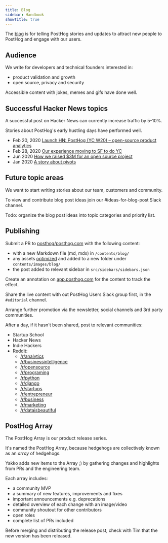 ```yaml
---
title: Blog
sidebar: Handbook
showTitle: true
---
```


The [blog](/blog) is for telling PostHog stories and updates to attract new people to PostHog and engage with our users.

## Audience

We write for developers and technical founders interested in:

- product validation and growth
- open source, privacy and security

Accessible content with jokes, memes and gifs have done well.

## Successful Hacker News topics

A successful post on Hacker News can currently increase traffic by 5-10%.

Stories about PostHog's early hustling days have performed well.

- Feb 20, 2020 [Launch HN: PostHog (YC W20) – open-source product analytics](https://news.ycombinator.com/item?id=22376732)
- Feb 28, 2020 [Our experience moving to SF to do YC](https://posthog.com/blog/moving-to-sf/)
- Jun 2020 [How we raised $3M for an open source project](https://posthog.com/blog/raising-3m-for-os)
- Jan 2020 [A story about pivots](https://posthog.com/blog/story-about-pivots)

## Future topic areas

We want to start writing stories about our team, customers and community.

To view and contribute blog post ideas join our #ideas-for-blog-post Slack channel.

Todo: organize the blog post ideas into topic categories and priority list.

## Publishing

Submit a PR to [posthog/posthog.com](https://github.com/posthog/posthog.com) with the following content:

- with a new Markdown file (md, mdx) in `/contents/blog/`
- any assets [optimized]((/docs/updating-documentation)) and added to a new folder under `contents/images/blog/`
- the post added to relevant sidebar in `src/sidebars/sidebars.json`

Create an annotation on [app.posthog.com](https://app.posthog.com) for the content to track the effect.

Share the live content with out PostHog Users Slack group first, in the `#editorial` channel.

Arrange further promotion via the newsletter, social channels and 3rd party communities.

After a day, if it hasn't been shared, post to relevant communities:

- Startup School
- Hacker News
- Indie Hackers
- Reddit:
  - [/r/analytics](https://www.reddit.com/r/analytics/)
  - [/r/businessintelligence](https://www.reddit.com/r/businessintelligence/)
  - [/r/opensource](https://www.reddit.com/r/opensource/)
  - [/r/programing](https://www.reddit.com/r/programing/)
  - [/r/python](https://www.reddit.com/r/python/)
  - [/r/django](https://www.reddit.com/r/django/)
  - [/r/startups](https://www.reddit.com/r/startups/)
  - [/r/entrepreneur](https://www.reddit.com/r/entrepreneur/)
  - [/r/business](https://www.reddit.com/r/business/)
  - [/r/marketing](https://www.reddit.com/r/marketing/)
  - [/r/dataisbeautiful](https://www.reddit.com/r/dataisbeautiful/)

## PostHog Array

The PostHog Array is our product release series.

It's named the PostHog Array, because hedgehogs are collectively known as an *array* of hedgehogs.

Yakko adds new items to the Array ;) by gathering changes and highlights from PRs and the engineering team.

Each array includes:
- a community MVP
- a summary of new features, improvements and fixes
- important announcements e.g. deprecations
- detailed overview of each change with an image/video
- community shoutout for other contributors
- open roles
- complete list of PRs included

Before merging and distributing the release post, check with Tim that the new version has been released.
